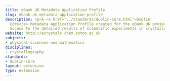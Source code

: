 ```yaml
---
title: eBank UK Metadata Application Profile
slug: ebank-uk-metadata-application-profile
description: <p>A <a href="../standards/dublin-core.html">Dublin
  Core</a> Metadata Application Profile created for the eBank UK project, which provides
  access to the detailed results of scientific experiments in crystallography.</p>
website: http://ecrystals.chem.soton.ac.uk
subjects:
- physical-sciences-and-mathematics
disciplines:
- crystallography
standards:
- dublin-core
layout: extension
type: extension
---
```


